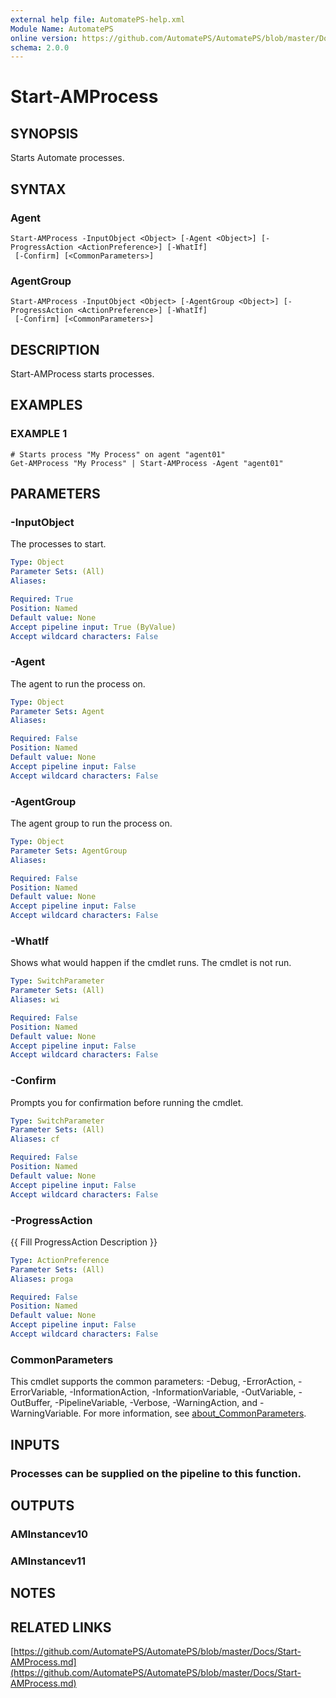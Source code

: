 ```yaml
---
external help file: AutomatePS-help.xml
Module Name: AutomatePS
online version: https://github.com/AutomatePS/AutomatePS/blob/master/Docs/Start-AMProcess.md
schema: 2.0.0
---
```


# Start-AMProcess

## SYNOPSIS
Starts Automate processes.

## SYNTAX

### Agent
```
Start-AMProcess -InputObject <Object> [-Agent <Object>] [-ProgressAction <ActionPreference>] [-WhatIf]
 [-Confirm] [<CommonParameters>]
```

### AgentGroup
```
Start-AMProcess -InputObject <Object> [-AgentGroup <Object>] [-ProgressAction <ActionPreference>] [-WhatIf]
 [-Confirm] [<CommonParameters>]
```

## DESCRIPTION
Start-AMProcess starts processes.

## EXAMPLES

### EXAMPLE 1
```
# Starts process "My Process" on agent "agent01"
Get-AMProcess "My Process" | Start-AMProcess -Agent "agent01"
```

## PARAMETERS

### -InputObject
The processes to start.

```yaml
Type: Object
Parameter Sets: (All)
Aliases:

Required: True
Position: Named
Default value: None
Accept pipeline input: True (ByValue)
Accept wildcard characters: False
```

### -Agent
The agent to run the process on.

```yaml
Type: Object
Parameter Sets: Agent
Aliases:

Required: False
Position: Named
Default value: None
Accept pipeline input: False
Accept wildcard characters: False
```

### -AgentGroup
The agent group to run the process on.

```yaml
Type: Object
Parameter Sets: AgentGroup
Aliases:

Required: False
Position: Named
Default value: None
Accept pipeline input: False
Accept wildcard characters: False
```

### -WhatIf
Shows what would happen if the cmdlet runs.
The cmdlet is not run.

```yaml
Type: SwitchParameter
Parameter Sets: (All)
Aliases: wi

Required: False
Position: Named
Default value: None
Accept pipeline input: False
Accept wildcard characters: False
```

### -Confirm
Prompts you for confirmation before running the cmdlet.

```yaml
Type: SwitchParameter
Parameter Sets: (All)
Aliases: cf

Required: False
Position: Named
Default value: None
Accept pipeline input: False
Accept wildcard characters: False
```

### -ProgressAction
{{ Fill ProgressAction Description }}

```yaml
Type: ActionPreference
Parameter Sets: (All)
Aliases: proga

Required: False
Position: Named
Default value: None
Accept pipeline input: False
Accept wildcard characters: False
```

### CommonParameters
This cmdlet supports the common parameters: -Debug, -ErrorAction, -ErrorVariable, -InformationAction, -InformationVariable, -OutVariable, -OutBuffer, -PipelineVariable, -Verbose, -WarningAction, and -WarningVariable. For more information, see [about_CommonParameters](http://go.microsoft.com/fwlink/?LinkID=113216).

## INPUTS

### Processes can be supplied on the pipeline to this function.
## OUTPUTS

### AMInstancev10
### AMInstancev11
## NOTES

## RELATED LINKS

[https://github.com/AutomatePS/AutomatePS/blob/master/Docs/Start-AMProcess.md](https://github.com/AutomatePS/AutomatePS/blob/master/Docs/Start-AMProcess.md)

